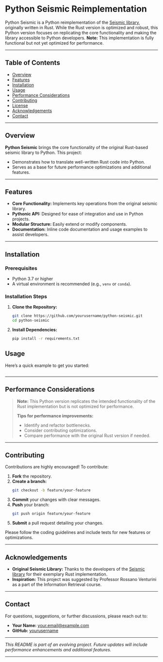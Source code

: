 # Python Seismic Reimplementation

Python Seismic is a Python reimplementation of the [Seismic library](https://github.com/TusKANNy/seismic), originally written in Rust. While the Rust version is optimized and robust, this Python version focuses on replicating the core functionality and making the library accessible to Python developers. **Note:** This implementation is fully functional but not yet optimized for performance.

---

## Table of Contents

- [Overview](#overview)
- [Features](#features)
- [Installation](#installation)
- [Usage](#usage)
- [Performance Considerations](#performance-considerations)
- [Contributing](#contributing)
- [License](#license)
- [Acknowledgements](#acknowledgements)
- [Contact](#contact)

---

## Overview

**Python Seismic** brings the core functionality of the original Rust-based seismic library to Python. This project:
- Demonstrates how to translate well-written Rust code into Python.
- Serves as a base for future performance optimizations and additional features.

---

## Features

- **Core Functionality:** Implements key operations from the original seismic library.
- **Pythonic API:** Designed for ease of integration and use in Python projects.
- **Modular Structure:** Easily extend or modify components.
- **Documentation:** Inline code documentation and usage examples to assist developers.

---

## Installation

### Prerequisites

- Python 3.7 or higher
- A virtual environment is recommended (e.g., `venv` or `conda`).

### Installation Steps

1. **Clone the Repository:**

   ```bash
   git clone https://github.com/yourusername/python-seismic.git
   cd python-seismic
   ```

2. **Install Dependencies:**

   ```bash
   pip install -r requirements.txt
   ```

## Usage

Here’s a quick example to get you started:

```python

```

---

## Performance Considerations

> **Note:** This Python version replicates the intended functionality of the Rust implementation but is not optimized for performance.  
>
> **Tips for performance improvements:**
> - Identify and refactor bottlenecks.
> - Consider contributing optimizations.
> - Compare performance with the original Rust version if needed.

---

## Contributing

Contributions are highly encouraged! To contribute:

1. **Fork** the repository.
2. **Create a branch:**  
   ```bash
   git checkout -b feature/your-feature
   ```
3. **Commit** your changes with clear messages.
4. **Push** your branch:  
   ```bash
   git push origin feature/your-feature
   ```
5. **Submit** a pull request detailing your changes.

Please follow the coding guidelines and include tests for new features or optimizations.

---

## Acknowledgements

- **Original Seismic Library:** Thanks to the developers of the [Seismic library](https://github.com/TusKANNy/seismic) for their exemplary Rust implementation.
- **Inspiration:** This project was suggested by Professor Rossano Venturini as a part of the Information Retrieval course.

---

## Contact

For questions, suggestions, or further discussions, please reach out to:

- **Your Name:** [your.email@example.com](mailto:mostafa2222.me@gmail.com)
- **GitHub:** [yourusername](https://github.com/Mostafa772)

---

*This README is part of an evolving project. Future updates will include performance enhancements and additional features.*

---
